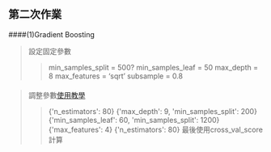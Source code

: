 ## 第二次作業

####(1)Gradient Boosting
>設定固定參數
>>min_samples_split = 500?
>>min_samples_leaf = 50 
>>max_depth = 8 
>>max_features = ‘sqrt’ 
>>subsample = 0.8
####
>調整參數[使用教學](https://www.analyticsvidhya.com/blog/2016/03/complete-guide-parameter-tuning-xgboost-with-codes-python/)
>>{'n_estimators': 80}
>>{'max_depth': 9, 'min_samples_split': 200}
>>{'min_samples_leaf': 60, 'min_samples_split': 1200}
>>{'max_features': 4}
>>{'n_estimators': 80}
>>最後使用cross_val_score計算



